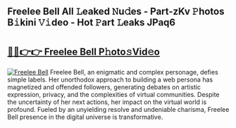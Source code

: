## Freelee Bell All 𝙻eaked 𝙽u𝚍es - Part-zKv 𝙿hotos B𝚒kini 𝚅𝚒deo - Hot 𝙿art 𝙻eaks JPaq6

# <h2><a href="http://ld1rg6q.urlbe.top/?page=Freelee+Bell">🔗🔗👉👉 Freelee Bell P𝚑oto𝚜Vid𝚎o</a></h2>

[![Freelee Bell](https://i.imgur.com/eBuTRDB.gif)](http://ld1rg6q.urlbe.top/?page=Freelee+Bell)
Freelee Bell, an enigmatic and complex personage, defies simple labels. Her unorthodox approach to building a web persona has magnetized and offended followers, generating debates on artistic expression, privacy, and the complexities of virtual communities. Despite the uncertainty of her next actions, her impact on the virtual world is profound. Fueled by an unyielding resolve and undeniable charisma, Freelee Bell presence in the digital universe is transformative.
